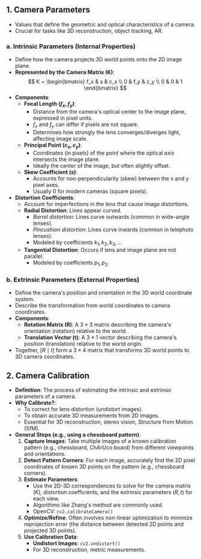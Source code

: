 ## 1. Camera Parameters
- Values that define the geometric and optical characteristics of a camera.
- Crucial for tasks like 3D reconstruction, object tracking, AR.

### a. Intrinsic Parameters (Internal Properties)
- Define how the camera projects 3D world points onto the 2D image plane.
- **Represented by the Camera Matrix (K)**:  
  $$
  K = \begin{bmatrix}
  f_x & s & c_x \\
  0 & f_y & c_y \\
  0 & 0 & 1
  \end{bmatrix}
  $$
- **Components**:
  - **Focal Length $(f_x, f_y)$**:
    - Distance from the camera's optical center to the image plane, expressed in pixel units.
    - $f_x$ and $f_y$ can differ if pixels are not square.
    - Determines how strongly the lens converges/diverges light, affecting image scale.
  - **Principal Point $(c_x, c_y)$**:
    - Coordinates (in pixels) of the point where the optical axis intersects the image plane.
    - Ideally the center of the image, but often slightly offset.
  - **Skew Coefficient $(s)$**:
    - Accounts for non-perpendicularity (skew) between the x and y pixel axes.
    - Usually 0 for modern cameras (square pixels).
- **Distortion Coefficients**:
  - Account for imperfections in the lens that cause image distortions.
  - **Radial Distortion**: Lines appear curved.
    - *Barrel distortion*: Lines curve outwards (common in wide-angle lenses).
    - *Pincushion distortion*: Lines curve inwards (common in telephoto lenses).
    - Modeled by coefficients $k_1, k_2, k_3, \ldots$
  - **Tangential Distortion**: Occurs if lens and image plane are not parallel.
    - Modeled by coefficients $p_1, p_2$.

### b. Extrinsic Parameters (External Properties)
- Define the camera's position and orientation in the 3D world coordinate system.
- Describe the transformation from world coordinates to camera coordinates.
- **Components**:
  - **Rotation Matrix (R)**: A $3 \times 3$ matrix describing the camera's orientation (rotation) relative to the world.
  - **Translation Vector (t)**: A $3 \times 1$ vector describing the camera's position (translation) relative to the world origin.
- Together, $[R \mid t]$ form a $3 \times 4$ matrix that transforms 3D world points to 3D camera coordinates.

## 2. Camera Calibration
- **Definition**: The process of estimating the intrinsic and extrinsic parameters of a camera.
- **Why Calibrate?**:
  - To correct for lens distortion (undistort images).
  - To obtain accurate 3D measurements from 2D images.
  - Essential for 3D reconstruction, stereo vision, Structure from Motion (SfM).
- **General Steps (e.g., using a chessboard pattern)**:
  1. **Capture Images**: Take multiple images of a known calibration pattern (e.g., chessboard, ChArUco board) from different viewpoints and orientations.
  2. **Detect Pattern Corners**: For each image, accurately find the 2D pixel coordinates of known 3D points on the pattern (e.g., chessboard corners).
  3. **Estimate Parameters**:
     - Use the 2D-3D correspondences to solve for the camera matrix ($K$), distortion coefficients, and the extrinsic parameters ($R, t$) for each view.
     - Algorithms like Zhang's method are commonly used.
     - OpenCV: `cv2.calibrateCamera()`
  4. **Optimize/Refine**: Often involves non-linear optimization to minimize reprojection error (the distance between detected 2D points and projected 3D points).
  5. **Use Calibration Data**:
     - **Undistort Images**: `cv2.undistort()`
     - For 3D reconstruction, metric measurements.